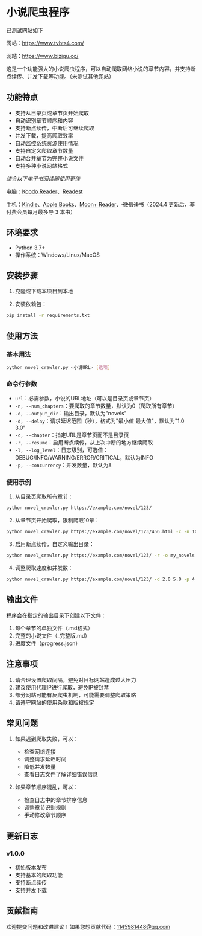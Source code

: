 # 小说爬虫程序
 已测试网站如下
 
 网站：https://www.tvbts4.com/
 
 网站：https://www.biziqu.cc/

这是一个功能强大的小说爬虫程序，可以自动爬取网络小说的章节内容，并支持断点续传、并发下载等功能。（未测试其他网站）

## 功能特点

- 支持从目录页或章节页开始爬取
- 自动识别章节顺序和内容
- 支持断点续传，中断后可继续爬取
- 并发下载，提高爬取效率
- 自动监控系统资源使用情况
- 支持自定义爬取章节数量
- 自动合并章节为完整小说文件
- 支持多种小说网站格式

*结合以下电子书阅读器使用更佳*

电脑：[Koodo Reader](https://www.koodoreader.com/zh)、[Readest](https://github.com/readest/readest)

手机：[Kindle](https://apps.apple.com/us/app/amazon-kindle/id302584613)、[Apple Books](https://www.apple.com/apple-books/)、[Moon+ Reader](https://moondownload.com/chinese.html)、<del>
微信读书</del>（2024.4 更新后，非付费会员每月最多导 3 本书）

## 环境要求

- Python 3.7+
- 操作系统：Windows/Linux/MacOS

## 安装步骤

1. 克隆或下载本项目到本地

2. 安装依赖包：
```bash
pip install -r requirements.txt
```

## 使用方法

### 基本用法

```bash
python novel_crawler.py <小说URL> [选项]
```

### 命令行参数

- `url`：必需参数，小说的URL地址（可以是目录页或章节页）
- `-n, --num_chapters`：要爬取的章节数量，默认为0（爬取所有章节）
- `-o, --output_dir`：输出目录，默认为"novels"
- `-d, --delay`：请求延迟范围（秒），格式为"最小值 最大值"，默认为"1.0 3.0"
- `-c, --chapter`：指定URL是章节页而不是目录页
- `-r, --resume`：启用断点续传，从上次中断的地方继续爬取
- `-l, --log_level`：日志级别，可选值：DEBUG/INFO/WARNING/ERROR/CRITICAL，默认为INFO
- `-p, --concurrency`：并发数量，默认为8

### 使用示例

1. 从目录页爬取所有章节：
```bash
python novel_crawler.py https://example.com/novel/123/
```

2. 从章节页开始爬取，限制爬取10章：
```bash
python novel_crawler.py https://example.com/novel/123/456.html -c -n 10
```

3. 启用断点续传，自定义输出目录：
```bash
python novel_crawler.py https://example.com/novel/123/ -r -o my_novels
```

4. 调整爬取速度和并发数：
```bash
python novel_crawler.py https://example.com/novel/123/ -d 2.0 5.0 -p 4
```

## 输出文件

程序会在指定的输出目录下创建以下文件：

1. 每个章节的单独文件（.md格式）
2. 完整的小说文件（_完整版.md）
3. 进度文件（progress.json）

## 注意事项

1. 请合理设置爬取间隔，避免对目标网站造成过大压力
2. 建议使用代理IP进行爬取，避免IP被封禁
3. 部分网站可能有反爬虫机制，可能需要调整爬取策略
4. 请遵守网站的使用条款和版权规定

## 常见问题

1. 如果遇到爬取失败，可以：
   - 检查网络连接
   - 调整请求延迟时间
   - 降低并发数量
   - 查看日志文件了解详细错误信息

2. 如果章节顺序混乱，可以：
   - 检查日志中的章节排序信息
   - 调整章节识别规则
   - 手动修改章节顺序

## 更新日志

### v1.0.0
- 初始版本发布
- 支持基本的爬取功能
- 支持断点续传
- 支持并发下载

## 贡献指南

欢迎提交问题和改进建议！如果您想贡献代码：1145981448@qq.com
